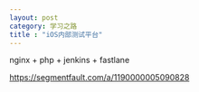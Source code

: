 ```yaml
---
layout: post
category: 学习之路
title : "iOS内部测试平台"
---
```


nginx + php + jenkins + fastlane



https://segmentfault.com/a/1190000005090828



